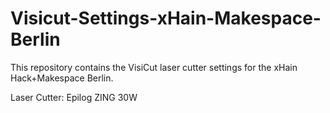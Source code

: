 # Visicut-Settings-xHain-Makespace-Berlin

This repository contains the VisiCut laser cutter settings for the xHain Hack+Makespace  Berlin.  

Laser Cutter: Epilog ZING 30W


